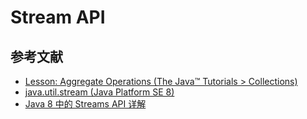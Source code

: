 # Stream API

## 参考文献

-	[Lesson: Aggregate Operations (The Java&trade; Tutorials &gt; Collections)](https://docs.oracle.com/javase/tutorial/collections/streams/index.html)
-	[java.util.stream (Java Platform SE 8)](http://docs.oracle.com/javase/8/docs/api/index.html?java/util/stream/package-summary.html)
-	[Java 8 中的 Streams API 详解](http://www.ibm.com/developerworks/cn/java/j-lo-java8streamapi/index.html)